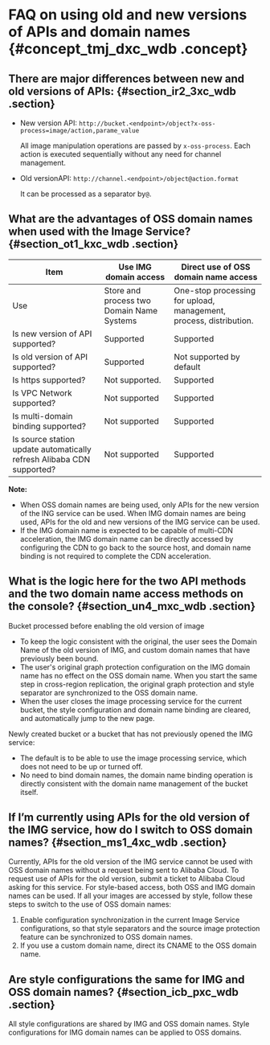 # FAQ on using old and new versions of APIs and domain names {#concept_tmj_dxc_wdb .concept}

## There are major differences between new and old versions of APIs: {#section_ir2_3xc_wdb .section}

-   New version API: `http://bucket.<endpoint>/object?x-oss-process=image/action,parame_value`

    All image manipulation operations are passed by `x-oss-process`. Each action is executed sequentially without any need for channel management.

-   Old versionAPI: `http://channel.<endpoint>/object@action.format`

    It can be processed as a separator by`@`.


## What are the advantages of OSS domain names when used with the Image Service? {#section_ot1_kxc_wdb .section}

|Item|Use IMG domain access|Direct use of OSS domain name access|
|----|---------------------|------------------------------------|
|Use|Store and process two Domain Name Systems|One-stop processing for upload, management, process, distribution.|
|Is new version of API supported?|Supported|Supported|
|Is old version of API supported?|Supported|Not supported by default|
|Is https supported?|Not supported.|Supported|
|Is VPC Network supported?|Not supported|Supported|
|Is multi-domain binding supported?|Not supported|Supported|
|Is source station update automatically refresh Alibaba CDN supported?|Not supported|Supported|

**Note:** 

-   When OSS domain names are being used, only APIs for the new version of the ING service can be used. When IMG domain names are being used, APIs for the old and new versions of the IMG service can be used.
-   If the IMG domain name is expected to be capable of multi-CDN acceleration, the IMG domain name can be directly accessed by configuring the CDN to go back to the source host, and domain name binding is not required to complete the CDN acceleration.

## What is the logic here for the two API methods and the two domain name access methods on the console? {#section_un4_mxc_wdb .section}

Bucket processed before enabling the old version of image 

-   To keep the logic consistent with the original, the user sees the Domain Name of the old version of IMG, and custom domain names that have previously been bound.
-   The user's original graph protection configuration on the IMG domain name has no effect on the OSS domain name. When you start the same step in cross-region replication, the original graph protection and style separator are synchronized to the OSS domain name.
-   When the user closes the image processing service for the current bucket, the style configuration and domain name binding are cleared, and automatically jump to the new page.

Newly created bucket or a bucket that has not previously opened the IMG service:

-   The default is to be able to use the image processing service, which does not need to be up or turned off.
-   No need to bind domain names, the domain name binding operation is directly consistent with the domain name management of the bucket itself.

## If I’m currently using APIs for the old version of the IMG service, how do I switch to OSS domain names? {#section_ms1_4xc_wdb .section}

Currently, APIs for the old version of the IMG service cannot be used with OSS domain names without a request being sent to Alibaba Cloud. To request use of APIs for the old version, submit a ticket to Alibaba Cloud asking for this service. For style-based access, both OSS and IMG domain names can be used. If all your images are accessed by style, follow these steps to switch to the use of OSS domain names:

1.  Enable configuration synchronization in the current Image Service configurations, so that style separators and the source image protection feature can be synchronized to OSS domain names.
2.  If you use a custom domain name, direct its CNAME to the OSS domain name.

## Are style configurations the same for IMG and OSS domain names? {#section_icb_pxc_wdb .section}

All style configurations are shared by IMG and OSS domain names. Style configurations for IMG domain names can be applied to OSS domains.

